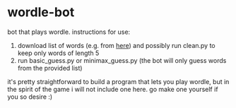 # wordle-bot
bot that plays wordle. instructions for use:
1. download list of words (e.g. from [here](https://boardgames.stackexchange.com/questions/38366/latest-collins-scrabble-words-list-in-text-file)) and possibly run clean.py to keep only words of length 5
2. run basic_guess.py or minimax_guess.py (the bot will only guess words from the provided list)

it's pretty straightforward to build a program that lets you play wordle, but in the spirit of the game i will not include one here. go make one yourself if you so desire :)
